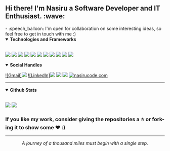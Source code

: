 <!-- <h3 align="center"> Hi there! I'm Nasiru a Software Developer and IT Enthusiast.<img src="https://media.giphy.com/media/hvRJCLFzcasrR4ia7z/giphy.gif" width="45px"/></h3>

<p align="center" height='130px'>
   <img src="https://github-readme-stats.vercel.app/api?username=Nasiru-code&show_icons=true&hide_title=true&include_all_commits=true&line_height=21&count_private=true&theme=graywhite" alt="Akinkunmi Gbolahan Nasiru"/> 
  <img src="https://github-readme-stats.vercel.app/api/top-langs/?username=Nasiru-code&layout=compact&show_icons=true&hide_title=true&line_height=21" alt="Akinkunmi Gbolahan Nasiru"/> 
</p> -->
<div>
  <h2> Hi there! I'm Nasiru a Software Developer and IT Enthusiast. :wave:</h2>
<!--   ### Hello World! 👋 -->
<!--   <p> I am Nasiru, a Software Developer and IT enthusiast</p> -->
  - :speech_balloon: I'm open for collaboration on some interesting ideas, so feel free to get in touch with me :)
</div>

<details open>
<summary><b>Technologies and Frameworks</b></summary>

<br>

<p>

 <img src="https://img.shields.io/badge/javascript%20-%23323330.svg?&style=for-the-badge&logo=javascript&logoColor=%23F7DF1E"/>
 <img src="https://img.shields.io/badge/python%20-%2314354C.svg?&style=for-the-badge&logo=python&logoColor=white"/>
 <img src="https://img.shields.io/badge/html5%20-%23E34F26.svg?&style=for-the-badge&logo=html5&logoColor=white"/>
 <img src="https://img.shields.io/badge/css3%20-%231572B6.svg?&style=for-the-badge&logo=css3&logoColor=white"/>
 <img src="https://img.shields.io/badge/node.js%20-%2343853D.svg?&style=for-the-badge&logo=node.js&logoColor=white"/>
 <img src="https://img.shields.io/badge/react%20-%2320232a.svg?&style=for-the-badge&logo=react&logoColor=%2361DAFB"/>
 <img src="https://img.shields.io/badge/Flutter%20-%2302569B.svg?&style=for-the-badge&logo=Flutter&logoColor=white" />
 <img src="https://img.shields.io/badge/Google%20Cloud%20-%234285F4.svg?&style=for-the-badge&logo=google-cloud&logoColor=white"/>
 <img src ="https://img.shields.io/badge/sqlite-%2307405e.svg?&style=for-the-badge&logo=sqlite&logoColor=white"/>
 <img src="https://img.shields.io/badge/mysql-%2300f.svg?&style=for-the-badge&logo=mysql&logoColor=white"/>
 <img src="https://img.shields.io/badge/PHP-777BB4?style=for-the-badge&logo=php&logoColor=white">

</p>

</details>


<details open>
<summary><b>Social Handles</b></summary>

<p>

[![Gmail]<img src="https://img.shields.io/badge/-Gmail-D14836.svg?style=for-the-badge&logo=Gmail&logoColor=white&link=mailto:akingbolahan12@gmail.com" />](mailto:akingbolahan12@gmail.com)
[![LinkedIn]<img src="https://img.shields.io/badge/linkedin-%230077B5.svg?&style=for-the-badge&logo=linkedin&logoColor=white" />](https://www.linkedin.com/in/akinkunmi-gbolahan-nasiru-49a369199/)
[<img src="https://img.shields.io/badge/twitter-%231DA1F2.svg?&style=for-the-badge&logo=twitter&logoColor=white" />](https://twitter.com/AkinkunmiNasiru)
[<img src = "https://img.shields.io/badge/instagram-%23E4405F.svg?&style=for-the-badge&logo=instagram&logoColor=white">](https://www.instagram.com/omor_gbolahan/)
[![nasirucode.com](https://img.shields.io/badge/-NASIRUCODE.COM-000000?style=for-the-badge&logo=react&logoColor=white)](https://nasirucode.com/)
</p>

</details>

---

<details open>
 <summary><b>Github Stats</b></summary>

<br>

<p>
  <img src = "https://github-readme-stats.vercel.app/api?username=nasirucode&show_icons=true&include_all_commits=true&count_private=true&theme=tokyonight&line_height=21">
  <img src = "https://github-readme-stats.vercel.app/api/top-langs/?username=nasirucode&layout=compact&line_height=21&include_all_commits=true&count_private=true&theme=tokyonight">
</p>

</details>



<div>

### If you like my work, consider giving the repositories a :star: or fork-ing it to show some :heart: :)

</div>

<hr>
<p align="center">
   <i>A journey of a thousand miles must begin with a single step.</i>
   <br>
<br>	
</p>
